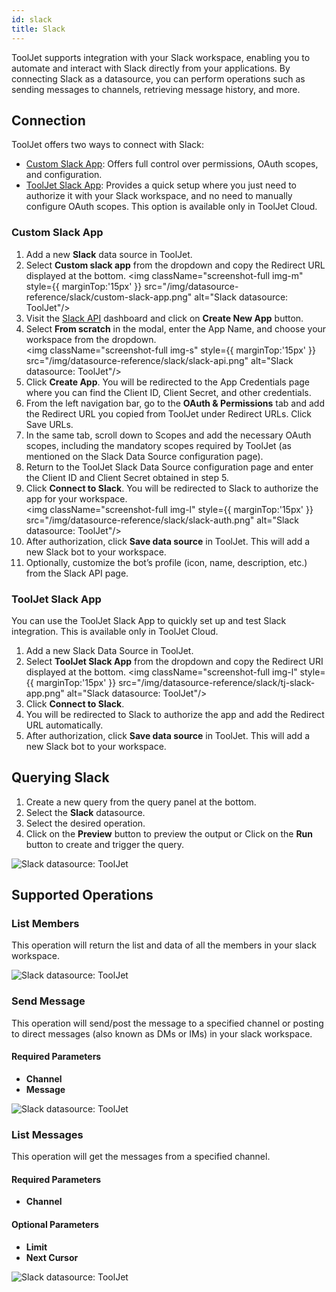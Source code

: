```yaml
---
id: slack
title: Slack
---
```


ToolJet supports integration with your Slack workspace, enabling you to automate and interact with Slack directly from your applications. By connecting Slack as a datasource, you can perform operations such as sending messages to channels, retrieving message history, and more.

## Connection

ToolJet offers two ways to connect with Slack:
- [Custom Slack App](#custom-slack-app): Offers full control over permissions, OAuth scopes, and configuration.
- [ToolJet Slack App](#tooljet-slack-app): Provides a quick setup where you just need to authorize it with your Slack workspace, and no need to manually configure OAuth scopes. This option is available only in ToolJet Cloud.

### Custom Slack App

1. Add a new **Slack** data source in ToolJet.
2. Select **Custom slack app** from the dropdown and copy the Redirect URL displayed at the bottom.
    <img className="screenshot-full img-m" style={{ marginTop:'15px' }} src="/img/datasource-reference/slack/custom-slack-app.png" alt="Slack datasource: ToolJet"/>
3. Visit the [Slack API](https://api.slack.com/apps) dashboard and click on **Create New App** button.
4. Select **From scratch** in the modal, enter the App Name, and choose your workspace from the dropdown. <br/>
    <img className="screenshot-full img-s" style={{ marginTop:'15px' }} src="/img/datasource-reference/slack/slack-api.png" alt="Slack datasource: ToolJet"/>
5. Click **Create App**. You will be redirected to the App Credentials page where you can find the Client ID, Client Secret, and other credentials.
6. From the left navigation bar, go to the **OAuth & Permissions** tab and add the Redirect URL you copied from ToolJet under Redirect URLs. Click Save URLs.
7. In the same tab, scroll down to Scopes and add the necessary OAuth scopes, including the mandatory scopes required by ToolJet (as mentioned on the Slack Data Source configuration page).
8. Return to the ToolJet Slack Data Source configuration page and enter the Client ID and Client Secret obtained in step 5.
9. Click **Connect to Slack**. You will be redirected to Slack to authorize the app for your workspace. <br/>
    <img className="screenshot-full img-l" style={{ marginTop:'15px' }} src="/img/datasource-reference/slack/slack-auth.png" alt="Slack datasource: ToolJet"/>
10. After authorization, click **Save data source** in ToolJet. This will add a new Slack bot to your workspace.
11. Optionally, customize the bot’s profile (icon, name, description, etc.) from the Slack API page.

### ToolJet Slack App

You can use the ToolJet Slack App to quickly set up and test Slack integration. This is available only in ToolJet Cloud.

1. Add a new Slack Data Source in ToolJet.
2. Select **ToolJet Slack App** from the dropdown and copy the Redirect URI displayed at the bottom.
    <img className="screenshot-full img-l" style={{ marginTop:'15px' }} src="/img/datasource-reference/slack/tj-slack-app.png" alt="Slack datasource: ToolJet"/>
3. Click **Connect to Slack**.
4. You will be redirected to Slack to authorize the app and add the Redirect URL automatically.
5. After authorization, click **Save data source** in ToolJet. This will add a new Slack bot to your workspace.

## Querying Slack

1. Create a new query from the query panel at the bottom.
2. Select the **Slack** datasource.
3. Select the desired operation.
4. Click on the **Preview** button to preview the output or Click on the **Run** button to create and trigger the query.

<img className="screenshot-full" src="/img/datasource-reference/slack/operations-v2.png" alt="Slack datasource: ToolJet"/>

## Supported Operations

### List Members

This operation will return the list and data of all the members in your slack workspace.

<img className="screenshot-full" src="/img/datasource-reference/slack/listmembers-v3.png" alt="Slack datasource: ToolJet"/>

### Send Message

This operation will send/post the message to a specified channel or posting to direct messages (also known as DMs or IMs) in your slack workspace.

#### Required Parameters
- **Channel**
- **Message**

<img className="screenshot-full" src="/img/datasource-reference/slack/sendmessage-v3.png" alt="Slack datasource: ToolJet"/>

### List Messages

This operation will get the messages from a specified channel.

#### Required Parameters
- **Channel**

#### Optional Parameters
- **Limit**
- **Next Cursor**

<img className="screenshot-full" src="/img/datasource-reference/slack/listmessages-v3.png" alt="Slack datasource: ToolJet"/>
